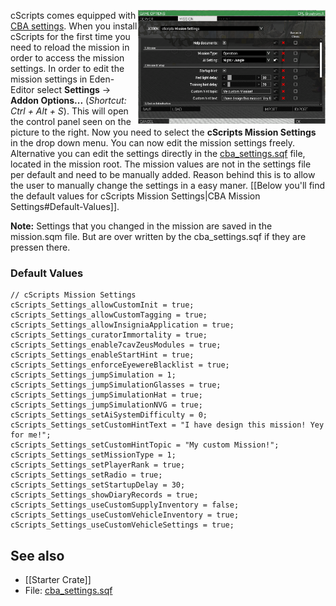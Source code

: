 <img align="right" width="300" height="182" src="https://github.com/7Cav/cScripts/blob/master/resourses/wikigfx/CBA_Mission_Settings.png">cScripts comes equipped with [CBA settings](https://github.com/CBATeam/CBA_A3/wiki/CBA-Settings-System). When you install cScripts for the first time you need to reload the mission in order to access the mission settings. In order to edit the mission settings in Eden-Editor select **Settings** → **Addon Options...** (*Shortcut: Ctrl + Alt + S*). This will open the control panel seen on the picture to the right. Now you need to select the **cScripts Mission Settings** in the drop down menu. You can now edit the mission settings freely. Alternative you can edit the settings directly in the [cba_settings.sqf](https://github.com/7Cav/cScripts/blob/master/cba_settings.sqf) file, located in the mission root. The mission values are not in the settings file per default and need to be manually added. Reason behind this is to allow the user to manually change the settings in a easy maner. [[Below you'll find the default values for cScripts Mission Settings|CBA Mission Settings#Default-Values]].

**Note:** Settings that you changed in the mission are saved in the mission.sqm file. But are over written by the cba_settings.sqf if they are pressen there.

### Default Values
```
// cScripts Mission Settings
cScripts_Settings_allowCustomInit = true;
cScripts_Settings_allowCustomTagging = true;
cScripts_Settings_allowInsigniaApplication = true;
cScripts_Settings_curatorImmortality = true;
cScripts_Settings_enable7cavZeusModules = true;
cScripts_Settings_enableStartHint = true;
cScripts_Settings_enforceEyewereBlacklist = true;
cScripts_Settings_jumpSimulation = 1;
cScripts_Settings_jumpSimulationGlasses = true;
cScripts_Settings_jumpSimulationHat = true;
cScripts_Settings_jumpSimulationNVG = true;
cScripts_Settings_setAiSystemDifficulty = 0;
cScripts_Settings_setCustomHintText = "I have design this mission! Yey for me!";
cScripts_Settings_setCustomHintTopic = "My custom Mission!";
cScripts_Settings_setMissionType = 1;
cScripts_Settings_setPlayerRank = true;
cScripts_Settings_setRadio = true;
cScripts_Settings_setStartupDelay = 30;
cScripts_Settings_showDiaryRecords = true;
cScripts_Settings_useCustomSupplyInventory = false;
cScripts_Settings_useCustomVehicleInventory = true;
cScripts_Settings_useCustomVehicleSettings = true;
```

## See also
* [[Starter Crate]]
* File: [cba_settings.sqf](https://github.com/7Cav/cScripts/blob/master/cba_settings.sqf)